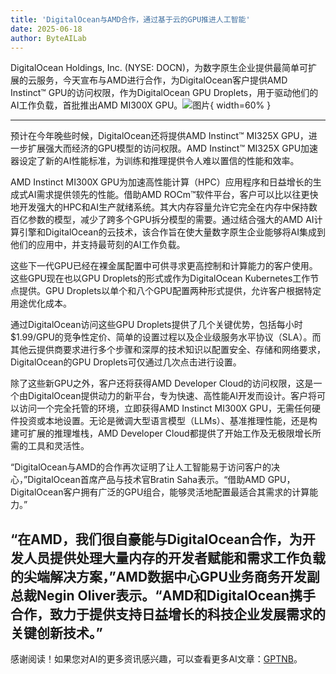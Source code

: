```yaml
---
title: 'DigitalOcean与AMD合作，通过基于云的GPU推进人工智能'
date: 2025-06-18
author: ByteAILab
---
```


DigitalOcean Holdings, Inc. (NYSE: DOCN)，为数字原生企业提供最简单可扩展的云服务，今天宣布与AMD进行合作，为DigitalOcean客户提供AMD Instinct™ GPU的访问权限，作为DigitalOcean GPU Droplets，用于驱动他们的AI工作负载，首批推出AMD MI300X GPU。![图片](https://ai-techpark.com/wp-content/uploads/DigitalOcean.jpg){ width=60% }

---
预计在今年晚些时候，DigitalOcean还将提供AMD Instinct™ MI325X GPU，进一步扩展强大而经济的GPU模型的访问权限。AMD Instinct™ MI325X GPU加速器设定了新的AI性能标准，为训练和推理提供令人难以置信的性能和效率。

AMD Instinct MI300X GPU为加速高性能计算（HPC）应用程序和日益增长的生成式AI需求提供领先的性能。借助AMD ROCm™软件平台，客户可以比以往更快地开发强大的HPC和AI生产就绪系统。其大内存容量允许它完全在内存中保持数百亿参数的模型，减少了跨多个GPU拆分模型的需要。通过结合强大的AMD AI计算引擎和DigitalOcean的云技术，该合作旨在使大量数字原生企业能够将AI集成到他们的应用中，并支持最苛刻的AI工作负载。

这些下一代GPU已经在裸金属配置中可供寻求更高控制和计算能力的客户使用。这些GPU现在也以GPU Droplets的形式或作为DigitalOcean Kubernetes工作节点提供。GPU Droplets以单个和八个GPU配置两种形式提供，允许客户根据特定用途优化成本。

通过DigitalOcean访问这些GPU Droplets提供了几个关键优势，包括每小时$1.99/GPU的竞争性定价、简单的设置过程以及企业级服务水平协议（SLA）。而其他云提供商要求进行多个步骤和深厚的技术知识以配置安全、存储和网络要求，DigitalOcean的GPU Droplets可仅通过几次点击进行设置。

除了这些新GPU之外，客户还将获得AMD Developer Cloud的访问权限，这是一个由DigitalOcean提供动力的新平台，专为快速、高性能AI开发而设计。客户将可以访问一个完全托管的环境，立即获得AMD Instinct MI300X GPU，无需任何硬件投资或本地设置。无论是微调大型语言模型（LLMs）、基准推理性能，还是构建可扩展的推理堆栈，AMD Developer Cloud都提供了开始工作及无极限增长所需的工具和灵活性。

“DigitalOcean与AMD的合作再次证明了让人工智能易于访问客户的决心，”DigitalOcean首席产品与技术官Bratin Saha表示。“借助AMD GPU，DigitalOcean客户拥有广泛的GPU组合，能够灵活地配置最适合其需求的计算能力。”

“在AMD，我们很自豪能与DigitalOcean合作，为开发人员提供处理大量内存的开发者赋能和需求工作负载的尖端解决方案，”AMD数据中心GPU业务商务开发副总裁Negin Oliver表示。“AMD和DigitalOcean携手合作，致力于提供支持日益增长的科技企业发展需求的关键创新技术。”
---
感谢阅读！如果您对AI的更多资讯感兴趣，可以查看更多AI文章：[GPTNB](https://gptnb.com)。